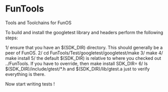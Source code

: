 # FunTools
Tools and Toolchains for FunOS

To build and install the googletest library and headers perform the following steps:

1/ ensure that you have an $(SDK_DIR) directory.  This should generally be a peer of FunOS.
2/ cd FunTools/Test/googletest/googletest/make
3/ make
4/ make install
5/ the default $(SDK_DIR) is relative to where you checked out ../FunTools. If you have to override, then make install SDK_DIR=<path-to-sdk>
6/ ls $(SDK_DIR)/include/gtest/*.h and $(SDK_DIR)/lib/gtest.a just to verify everything is there.

Now start writing tests !

